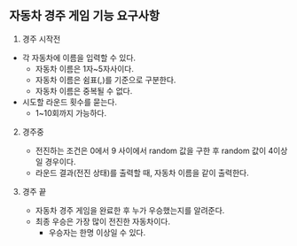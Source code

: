 ## 자동차 경주 게임 기능 요구사항

1. 경주 시작전
- 각 자동차에 이름을 입력할 수 있다.
  - 자동차 이름은 1자~5자사이다.
  - 자동차 이름은 쉼표(,)를 기준으로 구분한다. 
  - 자동차 이름은 중복될 수 없다.
- 시도할 라운드 횟수를 묻는다. 
  - 1~10회까지 가능하다.

2. 경주중
   - 전진하는 조건은 0에서 9 사이에서 random 값을 구한 후 random 값이 4이상일 경우이다.
   - 라운드 결과(전진 상태)를 출력할 때, 자동차 이름을 같이 출력한다.

3. 경주 끝
   - 자동차 경주 게임을 완료한 후 누가 우승했는지를 알려준다.
   - 최종 우승은 가장 많이 전진한 자동차이다.
     - 우승자는 한명 이상일 수 있다.